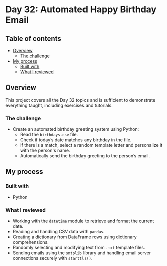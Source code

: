 # Day 32: Automated Happy Birthday Email

## Table of contents

- [Overview](#overview)
  - [The challenge](#the-challenge)
- [My process](#my-process)
  - [Built with](#built-with)
  - [What I reviewed](#what-i-reviewed)

## Overview

This project covers all the Day 32 topics and is sufficient to demonstrate everything taught, including exercises and tutorials.

### The challenge

- Create an automated birthday greeting system using Python:
  - Read the `birthdays.csv` file.
  - Check if today’s date matches any birthday in the file.
  - If there is a match, select a random template letter and personalize it with the person's name.
  - Automatically send the birthday greeting to the person’s email.

## My process

### Built with

- Python

### What I reviewed

- Working with the `datetime` module to retrieve and format the current date.
- Reading and handling CSV data with `pandas`.
- Creating a dictionary from DataFrame rows using dictionary comprehensions.
- Randomly selecting and modifying text from `.txt` template files.
- Sending emails using the `smtplib` library and handling email server connections securely with `starttls()`.
